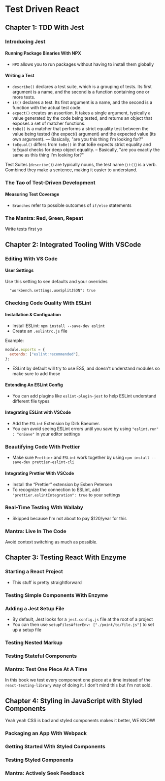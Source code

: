 # Test Driven React

## Chapter 1: TDD With Jest

### Introducing Jest

#### Running Package Binaries With NPX

- `NPX` allows you to run packages without having to install them globally

#### Writing a Test

- `describe()` declares a test suite, which is a grouping of tests. Its first argument is a name, and the second is a function containing one or more tests.
- `it()` declares a test. Its first argument is a name, and the second is a function with the actual test code.
- `expect()` creates an assertion. It takes a single argument, typically a value generated by the code being tested, and returns an object that exposes a set of matcher functions.
- `toBe()` is a matcher that performs a strict equality test between the value being tested (the expect() argument) and the expected value (its own argument). — Basically, "are you this thing I'm looking for?"
- `toEqual()` differs from `toBe()` in that toBe expects strict equality and toEqual checks for deep object equality. – Basically, "are you exactly the same as this thing I'm looking for?"

Test Suites (`describe()`) are typically nouns, the test name (`it()`) is a verb. Combined they make a sentence, making it easier to understand.

### The Tao of Test-Driven Development

#### Measuring Test Coverage

- `Branches` refer to possible outcomes of `if/else` statements

### The Mantra: Red, Green, Repeat

Write tests first yo

## Chapter 2: Integrated Tooling With VSCode

### Editing With VS Code

#### User Settings

Use this setting to see defaults and your overrides

```
  "workbench.settings.useSplitJSON": true
```

### Checking Code Quality With ESLint

#### Installation & Configuation

- Install ESLint: `npm install --save-dev eslint`
- Create an `.eslintrc.js` file

Example:

```js
module.exports = {
  extends: ["eslint:recommended"],
};
```

- ESLint by default will try to use ES5, and doesn't understand modules so make sure to add those

#### Extending An ESLint Config

- You can add plugins like `eslint-plugin-jest` to help ESLint understand different file types

#### Integrating ESLint with VSCode

- Add the `ESLint` Extension by Dirk Baeumer.
- You can avoid seeing ESLint errors until you save by using `​"eslint.run"​: ​"onSave"` in your editor settings

### Beautifying Code With Prettier

- Make sure `Prettier` and `ESLint` work together by using `npm​​ ​​install​​ ​​--save-dev​​ ​​prettier-eslint-cli`

#### Integrating Prettier With VSCode

- Install the “Prettier” extension by Esben Petersen
- To recognize the connection to ESLint, add `"prettier.eslintIntegration"​: ​true​` to your settings

### Real-Time Testing With Wallaby

- Skipped because I'm not about to pay \$120/year for this

### Mantra: Live In The Code

Avoid context switching as much as possible.

## Chapter 3: Testing React With Enzyme

### Starting a React Project

- This stuff is pretty straightforward

### Testing Simple Components With Enzyme

### Adding a Jest Setup File

- By default, Jest looks for a `jest.config.js` file at the root of a project
- You can then use `setupFilesAfterEnv: ["./point/to/file.js"]` to set up a setup file

### Testing Nested Markup

### Testing Stateful Components

### Mantra: Test One Piece At A Time

In this book we test every component one piece at a time instead of the `react-testing-library` way of doing it. I don't mind this but I'm not sold.

## Chapter 4: Styling in JavaScript with Styled Components

Yeah yeah CSS is bad and styled components makes it better, WE KNOW!

### Packaging an App With Webpack

### Getting Started With Styled Components

### Testing Styled Components

### Mantra: Actively Seek Feedback
